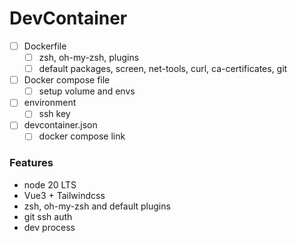 # DevContainer

- [ ] Dockerfile
  - [ ] zsh, oh-my-zsh, plugins
  - [ ] default packages, screen, net-tools, curl, ca-certificates, git
- [ ] Docker compose file
  - [ ] setup volume and envs
- [ ] environment
  - [ ] ssh key
- [ ] devcontainer.json
  - [ ] docker compose link

### Features

- node 20 LTS
- Vue3 + Tailwindcss
- zsh, oh-my-zsh and default plugins
- git ssh auth
- dev process
